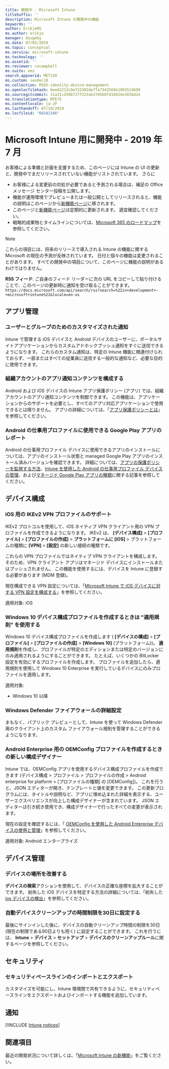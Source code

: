 ```yaml
---
title: 開発中 - Microsoft Intune
titleSuffix: ''
description: Microsoft Intune の開発中の機能
keywords: ''
author: ErikjeMS
ms.author: erikje
manager: dougeby
ms.date: 07/03/2019
ms.topic: conceptual
ms.service: microsoft-intune
ms.technology: ''
ms.assetid: ''
ms.reviewer: cacampbell
ms.suite: ems
search.appverid: MET150
ms.custom: seodec18
ms.collection: M365-identity-device-management
ms.openlocfilehash: 6ee62213c9ef23302de7fa7342569e1903514699
ms.sourcegitcommit: 11a31cd39b727f2254e2705b07d18924e103bd2e
ms.translationtype: MTE75
ms.contentlocale: ja-JP
ms.lasthandoff: 07/19/2019
ms.locfileid: "68341346"
---
```

# <a name="in-development-for-microsoft-intune---july-2019"></a>Microsoft Intune 用に開発中 - 2019 年 7 月

お客様による準備と計画を支援するため、このページには Intune の UI の更新と、開発中でまだリリースされていない機能がリストされています。 さらに

- お客様による変更前の対処が必要であると予測される場合は、補足の Office メッセージ センター投稿を公開します。
- 機能が運用環境でプレビューまたは一般公開としてリリースされると、機能の説明はこのページから[新機能ページ](whats-new.md)に移されます。
- このページと[新機能ページ](whats-new.md)は定期的に更新されます。 適宜確認してください。
- 戦略的成果物とタイムラインについては、[Microsoft 365 のロードマップ](https://www.microsoft.com/microsoft-365/roadmap?rtc=2&filters=EMS)を参照してください。

> [!Note]
> これらの項目には、将来のリリースで導入される Intune の機能に関する Microsoft の現在の予測が反映されています。 日付と個々の機能は変更されることがあります。 すべての開発中の項目について、このページに機能の説明があるわけではりません。

**RSS フィード**: ご自身のフィード リーダーに次の URL をコピーして貼り付けることで、このページの更新時に通知を受け取ることができます。`https://docs.microsoft.com/api/search/rss?search=%22in+development+-+microsoft+intune%22&locale=en-us`

<!--
## What's coming to Intune in the Azure portal 
## What's coming to Intune apps
## Notices
-->

<!-- Common categories:  
#### App management
#### Device configuration
#### Device enrollment
#### Device management
#### Intune apps
#### Monitor and troubleshoot
#### Role-based access control
#### Security

-->
 
<!-- ***********************************************-->
## <a name="app-management"></a>アプリ管理


### <a name="customized-notifications-for-users-and-groups-------16766574-----"></a>ユーザーとグループのためのカスタマイズされた通知    <!-- 16766574   -->
Intune で管理する iOS デバイスと Android デバイスのユーザーに、ポータルサイトアプリケーションからカスタムアドホックプッシュ通知をすぐに送信できるようになります。 これらのカスタム通知は、特定の Intune 機能に関連付けられておらず、一部またはすべての従業員に送信する一般的な通知など、必要な目的に使用できます。  

### <a name="configure-app-notification-content-for-organization-accounts----2576686---"></a>組織アカウントのアプリ通知コンテンツを構成する <!-- 2576686 -->
Android および iOS デバイスの Intune アプリ保護ポリシー (アプリ) では、組織アカウントのアプリ通知コンテンツを制御できます。 この機能は、アプリケーションからのサポートを必要とし、すべてのアプリ対応アプリケーションで使用できるとは限りません。 アプリの詳細については、「[アプリ保護ポリシーとは](app-protection-policy.md)」を参照してください。

### <a name="available-google-play-app-reporting-for-android-work-profiles----3041956----"></a>Android の仕事用プロファイルに使用できる Google Play アプリのレポート <!-- 3041956  -->
Android の仕事用プロファイル デバイスに使用できるアプリのインストールについては、アプリのインストール状態と managed Google Play アプリのインストール済みバージョンを確認できます。 詳細については、[アプリの保護ポリシーを監視する方法](app-protection-policies-monitor.md)、[Intune を使用した Android の仕事用プロファイル デバイスの管理](android-enterprise-overview.md)、および[マネージド Google Play アプリの種類](apps-add-android-for-work.md#managed-google-play-app-type)に関する記事を参照してください。

<!-- ***********************************************-->
## <a name="device-configuration"></a>デバイス構成


### <a name="support-for-ikev2-vpn-profiles-for-ios----1943438---"></a>iOS 用の IKEv2 VPN プロファイルのサポート <!-- 1943438 -->
IKEv2 プロトコルを使用して、iOS ネイティブ VPN クライアント用の VPN プロファイルを作成できるようになります。 IKEv2 は、 **[デバイス構成]**  >  **[プロファイル]**  >  **[プロファイルの作成]**  > **プラットフォームに [iOS]** > プラットフォームの種類に **[VPN]** > **[設定]** の新しい接続の種類です。

これらの VPN プロファイルではネイティブ VPN クライアントを構成します。 そのため、VPN クライアント アプリはマネージド デバイスにインストールまたはプッシュされません。 この機能を使用するには、デバイスを Intune に登録する必要があります (MDM 登録)。

現在構成できる VPN 設定については、「[Microsoft Intune で iOS デバイスに対する VPN 設定を構成する](vpn-settings-ios.md)」を参照してください。

適用対象: iOS

### <a name="use-applicability-rules-when-creating-windows-10-device-configuration-profiles----2549910---"></a>Windows 10 デバイス構成プロファイルを作成するときは "適用規則" を使用する <!-- 2549910 -->
Windows 10 デバイス構成プロファイルを作成します ( **[デバイスの構成]**  >  **[プロファイル]**  >  **[プロファイルの作成]**  >  **[Windows 10]** (プラットフォーム))。 **適用規則**を作成し、プロファイルが特定のエディションまたは特定のバージョンにのみ適用されるようにすることができます。 たとえば、いくつかの BitLocker 設定を有効にするプロファイルを作成します。 プロファイルを追加したら、適用規則を使用して Windows 10 Enterprise を実行しているデバイスにのみプロファイルを適用します。

適用対象: 
- Windows 10 以降

### <a name="advanced-settings-for-windows-defender-firewall-------1311949-------"></a>Windows Defender ファイアウォールの詳細設定   <!--  1311949     -->
まもなく、パブリック プレビューとして、Intune を使って Windows Defender 用のクライアント上のカスタム ファイアウォール規則を管理することができるようになります。  

### <a name="new-configuration-designer-when-creating-an-oemconfig-profile-for-android-enterprise----3712769----"></a>Android Enterprise 用の OEMConfig プロファイルを作成するときの新しい構成デザイナー <!-- 3712769  -->
Intune では、OEMConfig アプリを使用するデバイス構成プロファイルを作成できます (デバイス構成 > プロファイル > プロファイルの作成 > Android enterprise for platform > [プロファイルの種類] の [OEMConfig])。 これを行うと、JSON エディターが開き、テンプレートと値を変更できます。 この更新プログラムには、タイトルや説明など、アプリに埋め込まれた詳細を表示する、ユーザーエクスペリエンスが向上した構成デザイナーが含まれています。 JSON エディターは引き続き使用でき、構成デザイナーで行ったすべての変更が表示されます。

現在の設定を確認するには、「 [OEMConfig を使用した Android Enterprise デバイスの使用と管理](android-oem-configuration-overview.md)」を参照してください。

適用対象: Android エンタープライズ


<!-- ***********************************************-->
## <a name="device-management"></a>デバイス管理

### <a name="improve-device-location---3855417---"></a>デバイスの場所を改善する<!-- 3855417 -->
**デバイスの検索**アクションを使用して、デバイスの正確な座標を拡大することができます。 紛失した iOS デバイスを特定する方法の詳細については、「紛失した[ios デバイスの検出](device-locate.md)」を参照してください。

### <a name="configure-automatic-device-clean-up-time-limit-down-to-30-days---4231059----"></a>自動デバイスクリーンアップの時間制限を30日に設定する <!--4231059  -->
最後にサインインした後に、デバイスの自動クリーンアップ時間の制限を30日 (現在の制限である90日よりも短く) に設定することができます。 これを行うには、 **Intune** > **デバイス** > **セットアップ** > **デバイスのクリーンアップルール**に関するページを参照してください。


<!-- ***********************************************-->
## <a name="security"></a>セキュリティ

### <a name="import-and-export-security-baselines------3408610------------"></a>セキュリティベースラインのインポートとエクスポート    <!--3408610          -->  
カスタマイズを可能にし、Intune 環境間で共有できるように、セキュリティベースラインをエクスポートおよびインポートする機能を追加しています。



<!-- ***********************************************-->
## <a name="notices"></a>通知

[!INCLUDE [Intune notices](./includes/intune-notices.md)]

## <a name="see-also"></a>関連項目
最近の開発状況について詳しくは、「[Microsoft Intune の新機能](whats-new.md)」をご覧ください。


